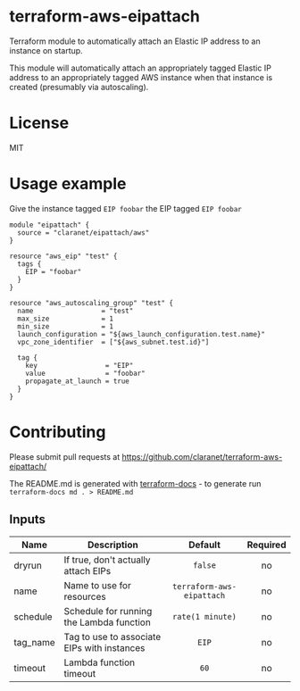 # terraform-aws-eipattach

Terraform module to automatically attach an Elastic IP address to an instance on startup.

This module will automatically attach an appropriately tagged Elastic IP address to an
appropriately tagged AWS instance when that instance is created (presumably via autoscaling).

# License

MIT

# Usage example

Give the instance tagged `EIP foobar` the EIP tagged `EIP foobar`

```hcl
module "eipattach" {
  source = "claranet/eipattach/aws"
}

resource "aws_eip" "test" {
  tags {
    EIP = "foobar"
  }
}

resource "aws_autoscaling_group" "test" {
  name                 = "test"
  max_size             = 1
  min_size             = 1
  launch_configuration = "${aws_launch_configuration.test.name}"
  vpc_zone_identifier  = ["${aws_subnet.test.id}"]

  tag {
    key                 = "EIP"
    value               = "foobar"
    propagate_at_launch = true
  }
}
```

# Contributing

Please submit pull requests at https://github.com/claranet/terraform-aws-eipattach/

The README.md is generated with
[terraform-docs](https://github.com/segmentio/terraform-docs) - to generate run
`terraform-docs md . > README.md`



## Inputs

| Name | Description | Default | Required |
|------|-------------|:-----:|:-----:|
| dryrun | If true, don't actually attach EIPs | `false` | no |
| name | Name to use for resources | `terraform-aws-eipattach` | no |
| schedule | Schedule for running the Lambda function | `rate(1 minute)` | no |
| tag_name | Tag to use to associate EIPs with instances | `EIP` | no |
| timeout | Lambda function timeout | `60` | no |

